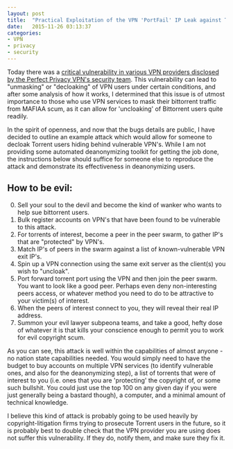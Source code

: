 ```yaml
---
layout: post
title:  "Practical Exploitation of the VPN 'PortFail' IP Leak against Torrent Users."
date:   2015-11-26 03:13:37
categories:
- VPN
- privacy
- security
---
```


Today there was a [critical vulnerability in various VPN providers disclosed by the Perfect Privacy VPN's security team][advisory-eng]. This vulnerability can lead to "unmasking" or "decloaking" of VPN users under certain conditions, and after some analysis of how it works, I determined that this issue is of utmost importance to those who use VPN services to mask their bittorrent traffic from MAFIAA scum, as it can allow for 'uncloaking' of Bittorrent users quite readily. 

In the spirit of openness, and now that the bugs details are public, I have decided to outline an example attack which would allow for someone to decloak Torrent users hiding behind vulnerable VPN's. While I am not providing some automated deanonymizing toolkit for getting the job done, the instructions below should suffice for someone else to reproduce the attack and demonstrate its effectiveness in deanonymizing users.

## How to be evil:

0. Sell your soul to the devil and become the kind of wanker who wants to help sue bittorrent users.
1. Bulk register accounts on VPN's that have been found to be vulnerable to this attack.
2. For torrents of interest, become a peer in the peer swarm, to gather IP's that are "protected" by VPN's.
3. Match IP's of peers in the swarm against a list of known-vulnerable VPN exit IP's.
4. Spin up a VPN connection using the same exit server as the client(s) you wish to "uncloak".
5. Port forward torrent port using the VPN and then join the peer swarm. You want to look like a good peer. Perhaps even deny non-interesting peers access, or whatever method you need to do to be attractive to your victim(s) of interest.
6. When the peers of interest connect to you, they will reveal their real IP address.
7. Summon your evil lawyer subpeona teams, and take a good, hefty dose of whatever it is that kills your conscience enough to permit you to work for evil copyright scum.

As you can see, this attack is well within the capabilities of almost anyone - no nation state capabilities needed. You would simply need to have the budget to buy accounts on multiple VPN services (to identify vulnerable ones, and also for the deanonymizing step), a list of torrents that were of interest to you (i.e. ones that you are 'protecting' the copyright of, or some such bullshit. You could just use the top 100 on any given day if you were just generally being a bastard though), a computer, and a minimal amount of technical knowledge. 

I believe this kind of attack is probably going to be used heavily by copyright-litigation firms trying to prosecute Torrent users in the future, so it is probably best to double check that the VPN provider you are using does not suffer this vulnerability. If they do, notify them, and make sure they fix it.

[advisory-eng]: https://www.perfect-privacy.com/blog/2015/11/26/ip-leak-vulnerability-affecting-vpn-providers-with-port-forwarding/
